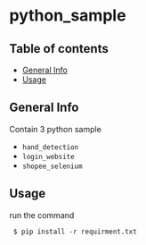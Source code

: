 # python_sample
## Table of contents
* [General Info](#general-info)
* [Usage](#usage)

## General Info

Contain 3 python sample
- ```hand_detection``` 
- ```login_website``` 
- ```shopee_selenium```


## Usage
run the command 
```
 $ pip install -r requirment.txt
```
